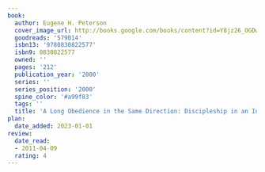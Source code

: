 ```yaml
---
book:
  author: Eugene H. Peterson
  cover_image_url: http://books.google.com/books/content?id=Y8jz26_OGDwC&printsec=frontcover&img=1&zoom=1&edge=curl&source=gbs_api
  goodreads: '579014'
  isbn13: '9780830822577'
  isbn9: 0830822577
  owned: ''
  pages: '212'
  publication_year: '2000'
  series: ''
  series_position: '2000'
  spine_color: '#a99f83'
  tags: ''
  title: 'A Long Obedience in the Same Direction: Discipleship in an Instant Society'
plan:
  date_added: 2023-01-01
review:
  date_read:
  - 2011-04-09
  rating: 4
---
```

